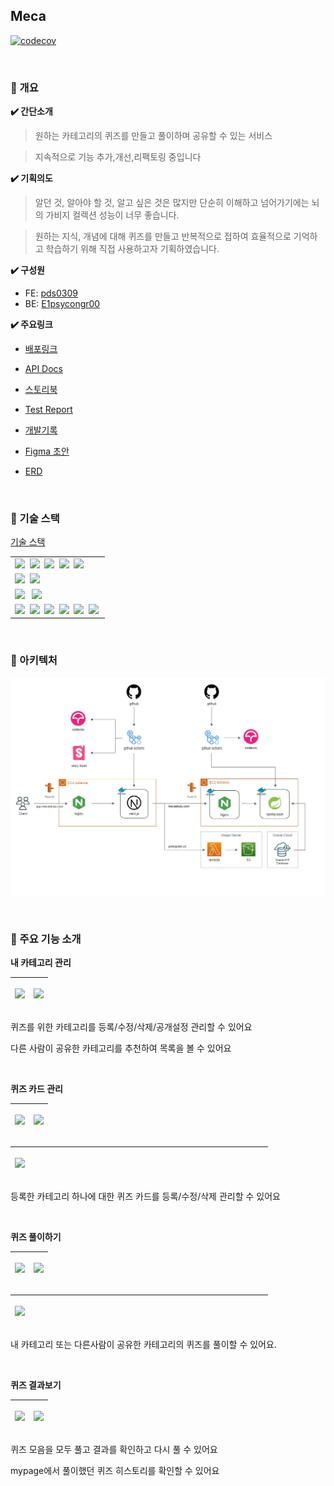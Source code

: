 ## Meca

[![codecov](https://codecov.io/gh/Almondia/meca-backend/graph/badge.svg?token=DDX52WIOZN)](https://codecov.io/gh/Almondia/meca-backend)

<br>

### 📝 개요

**✔️ 간단소개**

> 원하는 카테고리의 퀴즈를 만들고 풀이하며 공유할 수 있는 서비스

> 지속적으로 기능 추가,개선,리팩토링 중입니다

**✔️ 기획의도**

> 알던 것, 알아야 할 것, 알고 싶은 것은 많지만 단순히 이해하고 넘어가기에는 뇌의 가비지 컬렉션 성능이 너무 좋습니다.

> 원하는 지식, 개념에 대해 퀴즈를 만들고 반복적으로 접하여 효율적으로 기억하고 학습하기 위해 직접 사용하고자 기획하였습니다.

**✔️ 구성원**

- FE: [pds0309](https://github.com/pds0309)
- BE: [E1psycongr00](https://github.com/E1psycongr00)

**✔️ 주요링크**

- [배포링크](https://app.mecastudy.com/)
- [API Docs](https://mecastudy.com/docs/index.html)
- [스토리북](https://6413033b2479feb7701e7dea-etusuklqhy.chromatic.com/?path=/story/components-common-atoms-avatar--default)
- [Test Report](https://app.codecov.io/gh/Almondia/meca-backend)
- [개발기록](https://velog.io/@e1psycongr00/series/Meca-project-%EA%B0%9C%EB%B0%9C-%EC%9D%BC%EC%A7%80)
- [Figma 초안](https://www.figma.com/file/K5DFt69C1jpUrUVCa1CfZ4/Untitled?type=design&node-id=19-2127&mode=design)
- [ERD](https://www.erdcloud.com/d/RYLru2JCjGJCSNLKK)

  <br>

### 📝 기술 스택

[기술 스택](https://github.com/Almondia/meca-backend/wiki/%EA%B8%B0%EC%88%A0-%EC%8A%A4%ED%83%9D)

<table cellspacing="0" cellpadding="0">
<tr>
 <td>
  <img src="https://img.shields.io/badge/Java 11-007396?style=for-the-badge&logo=OpenJdk&logoColor=white"/>&nbsp;
  <img src="https://img.shields.io/badge/Spring Boot-6DB33F?style=for-the-badge&logo=SpringBoot&logoColor=white"/>&nbsp;
  <img src="https://img.shields.io/badge/Spring Security-6DB33F?style=for-the-badge&logo=SpringSecurity&logoColor=white"/>&nbsp;
  <img src="https://img.shields.io/badge/Spring Data Jpa-FE9A2E?style=for-the-badge&logo=Jpa&logoColor=white"/>&nbsp;
  <img src="https://img.shields.io/badge/QueryDsl-000000?style=for-the-badge&logo=QueryDsl&logoColor=white"/>&nbsp;
 </td>
</tr>
<tr>
 <td>
  <img src="https://img.shields.io/badge/Oracle-F80000?style=for-the-badge&logo=Oracle&logoColor=white"/>&nbsp;
  <img src="https://img.shields.io/badge/Mysql-4479A1?style=for-the-badge&logo=Mysql&logoColor=white"/>&nbsp;
 </td>
</tr>
<tr>
 <td>
   <img src="https://img.shields.io/badge/Junit 5-25A162?style=for-the-badge&logo=Junit5&logoColor=white"/> &nbsp;
   <img src="https://img.shields.io/badge/Spring rest docs-6DB33F?style=for-the-badge&logo=Spring&logoColor=white"/> &nbsp;
</tr>
<tr>
</tr>
<tr>
 <td>
    <img src="https://img.shields.io/badge/GitHub Actions-2088FF?style=for-the-badge&logo=GitHub Actions&logoColor=white"/>&nbsp;
    <img src="https://img.shields.io/badge/docker-2496ED?style=for-the-badge&logo=docker&logoColor=white"/>&nbsp;
    <img src="https://img.shields.io/badge/gradle-02303A?style=for-the-badge&logo=gradle&logoColor=white"/>&nbsp;
    <img src="https://img.shields.io/badge/nginx-009639?style=for-the-badge&logo=nginx&logoColor=white"/>&nbsp;
    <img src="https://img.shields.io/badge/aws-232F3E?style=for-the-badge&logo=amazon aws&logoColor=white"/>&nbsp;
    <img src="https://img.shields.io/badge/Oracle Cloud Instance-F80000?style=for-the-badge&logo=Oracle Cloud Instance&logoColor=white"/>&nbsp;
 </td>
</tr>
</table>

<br>

### 📝 아키텍처

![](architecture.jpg)

<br>

### 📝 주요 기능 소개

**내 카테고리 관리**

| <p align="center"><img src="https://github.com/Almondia/meca_front/assets/76927397/22b0b020-275a-4792-b3d6-9a20c31e2df2" width=80%/></p> | <p align="center"><img src="https://github.com/Almondia/meca_front/assets/76927397/71450f65-0ef4-4b0e-8d52-eca2deb7cd26" width=80%/></p> |
|------------------------------------------------------------------------------------------------------------------------------------------|------------------------------------------------------------------------------------------------------------------------------------------|

퀴즈를 위한 카테고리를 등록/수정/삭제/공개설정 관리할 수 있어요

다른 사람이 공유한 카테고리를 추천하여 목록을 볼 수 있어요

<br>

**퀴즈 카드 관리**

| <p align="center"><img src="https://github.com/Almondia/meca_front/assets/76927397/ab7bedca-ba50-4dea-ba46-613dc43cc160" width=80%/></p> | <p align="center"><img src="https://github.com/Almondia/meca_front/assets/76927397/d7bd50fb-5a0f-4b99-a71d-b43d3426cd56" width=80%/></p> |
|------------------------------------------------------------------------------------------------------------------------------------------|------------------------------------------------------------------------------------------------------------------------------------------|

| <p align="center"><img src="https://github.com/Almondia/meca_front/assets/76927397/24b77b9c-37ab-4a06-8ece-8aa60d449b8d" width=80%/></p> | <p align="center">&nbsp;&nbsp;&nbsp;&nbsp;&nbsp;&nbsp;&nbsp;&nbsp;&nbsp;&nbsp;&nbsp;&nbsp;&nbsp;&nbsp;&nbsp;&nbsp;&nbsp;&nbsp;&nbsp;&nbsp;&nbsp;&nbsp;&nbsp;&nbsp;&nbsp;&nbsp;&nbsp;&nbsp;&nbsp;&nbsp;&nbsp;&nbsp;&nbsp;&nbsp;&nbsp;&nbsp;&nbsp;&nbsp;&nbsp;&nbsp;&nbsp;&nbsp;&nbsp;&nbsp;&nbsp;&nbsp;&nbsp;&nbsp;&nbsp;&nbsp;&nbsp;&nbsp;&nbsp;&nbsp;&nbsp;&nbsp;&nbsp;&nbsp;&nbsp;&nbsp;&nbsp;&nbsp;&nbsp;&nbsp;&nbsp;&nbsp;&nbsp;&nbsp;&nbsp;&nbsp;&nbsp;&nbsp;&nbsp;&nbsp;&nbsp;&nbsp;&nbsp;&nbsp;&nbsp;&nbsp;&nbsp;&nbsp;&nbsp;&nbsp;&nbsp;&nbsp;&nbsp;&nbsp;&nbsp;&nbsp;&nbsp;&nbsp;&nbsp;&nbsp;&nbsp;&nbsp;&nbsp;&nbsp;</p> |
|------------------------------------------------------------------------------------------------------------------------------------------|------------------------------------------------------------------------------------------------------------------------------------------------------------------------------------------------------------------------------------------------------------------------------------------------------------------------------------------------------------------------------------------------------------------------------------------------------------------------------------------------------------------------------------------------------------------------------------------------------------------------------------|

등록한 카테고리 하나에 대한 퀴즈 카드를 등록/수정/삭제 관리할 수 있어요

<br>

**퀴즈 풀이하기**

| <p align="center"><img src="https://github.com/Almondia/meca_front/assets/76927397/640905e4-54d8-433e-9cea-a28678b51c48" width=80%/></p> | <p align="center"><img src="https://github.com/Almondia/meca_front/assets/76927397/7a9a15a6-13ba-4f73-bce5-2676cb597a09" width=80%/></p> |
|------------------------------------------------------------------------------------------------------------------------------------------|------------------------------------------------------------------------------------------------------------------------------------------|

| <p align="center"><img src="https://github.com/Almondia/meca_front/assets/76927397/f5d0986f-32ed-418a-894e-d0838286307d" width=80%/></p> | <p align="center">&nbsp;&nbsp;&nbsp;&nbsp;&nbsp;&nbsp;&nbsp;&nbsp;&nbsp;&nbsp;&nbsp;&nbsp;&nbsp;&nbsp;&nbsp;&nbsp;&nbsp;&nbsp;&nbsp;&nbsp;&nbsp;&nbsp;&nbsp;&nbsp;&nbsp;&nbsp;&nbsp;&nbsp;&nbsp;&nbsp;&nbsp;&nbsp;&nbsp;&nbsp;&nbsp;&nbsp;&nbsp;&nbsp;&nbsp;&nbsp;&nbsp;&nbsp;&nbsp;&nbsp;&nbsp;&nbsp;&nbsp;&nbsp;&nbsp;&nbsp;&nbsp;&nbsp;&nbsp;&nbsp;&nbsp;&nbsp;&nbsp;&nbsp;&nbsp;&nbsp;&nbsp;&nbsp;&nbsp;&nbsp;&nbsp;&nbsp;&nbsp;&nbsp;&nbsp;&nbsp;&nbsp;&nbsp;&nbsp;&nbsp;&nbsp;&nbsp;&nbsp;&nbsp;&nbsp;&nbsp;&nbsp;&nbsp;&nbsp;&nbsp;&nbsp;&nbsp;&nbsp;&nbsp;&nbsp;&nbsp;&nbsp;&nbsp;&nbsp;&nbsp;&nbsp;&nbsp;&nbsp;&nbsp;</p> |
|------------------------------------------------------------------------------------------------------------------------------------------|------------------------------------------------------------------------------------------------------------------------------------------------------------------------------------------------------------------------------------------------------------------------------------------------------------------------------------------------------------------------------------------------------------------------------------------------------------------------------------------------------------------------------------------------------------------------------------------------------------------------------------|

내 카테고리 또는 다른사람이 공유한 카테고리의 퀴즈를 풀이할 수 있어요.

<br>

**퀴즈 결과보기**

| <p align="center"><img src="https://github.com/Almondia/meca_front/assets/76927397/14c64bdf-4fc2-49e3-a162-930525550f56" width=80%/></p> | <p align="center"><img src="https://github.com/Almondia/meca_front/assets/76927397/09efccce-609d-4dcf-af9c-f17c10048d36" width=80%/></p> |
|------------------------------------------------------------------------------------------------------------------------------------------|------------------------------------------------------------------------------------------------------------------------------------------|

퀴즈 모음을 모두 풀고 결과를 확인하고 다시 풀 수 있어요

mypage에서 풀이했던 퀴즈 히스토리를 확인할 수 있어요

